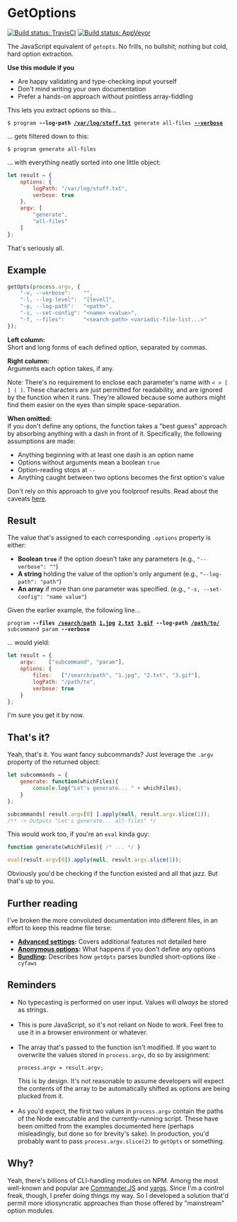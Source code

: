 GetOptions
==========

[![Build status: TravisCI](https://travis-ci.org/Alhadis/GetOptions.svg?branch=master)](https://travis-ci.org/Alhadis/GetOptions)
[![Build status: AppVeyor](https://ci.appveyor.com/api/projects/status/kcobm8bf144ja7oa?svg=true)](https://ci.appveyor.com/project/Alhadis/getoptions)


The JavaScript equivalent of `getopts`. No frills, no bullshit; nothing but cold, hard option extraction.

**Use this module if you**
* Are happy validating and type-checking input yourself
* Don't mind writing your own documentation
* Prefer a hands-on approach without pointless array-fiddling


This lets you extract options so this...

<pre><code>$ program <b>--log-path <ins>/var/log/stuff.txt</ins></b> generate all-files <b><ins>--verbose</ins></b></code></pre>


... gets filtered down to this:

<pre><code>$ program generate all-files</code></pre>


... with everything neatly sorted into one little object:
```js
let result = {
    options: {
        logPath: "/var/log/stuff.txt",
        verbose: true
    },
    argv: [
        "generate",
        "all-files"
    ]
};
```

That's seriously all.


Example
-------

```js
getOpts(process.argv, {
    "-v, --verbose":    "",
    "-l, --log-level":  "[level]",
    "-p, --log-path":   "<path>",
    "-s, --set-config": "<name> <value>",
    "-f, --files":      "<search-path> <variadic-file-list...>"
});
```

**Left column:**  
Short and long forms of each defined option, separated by commas.

**Right column:**  
Arguments each option takes, if any.

Note: There's no requirement to enclose each parameter's name with `< > [ ] ( )`. These characters are just permitted for readability, and are ignored by the function when it runs. They're allowed because some authors might find them easier on the eyes than simple space-separation.

**When omitted:**  
If you don't define any options, the function takes a "best guess" approach by absorbing anything with a dash in front of it. Specifically, the following assumptions are made:

* Anything beginning with at least one dash is an option name
* Options without arguments mean a boolean `true`
* Option-reading stops at `--`
* Anything caught between two options becomes the first option's value

Don't rely on this approach to give you foolproof results. Read about the caveats [here](docs/anonymous-options.md).


Result
------

The value that's assigned to each corresponding `.options` property is either:  
* **Boolean `true`** if the option doesn't take any parameters (e.g., `"--verbose": ""`)
* **A string** holding the value of the option's only argument (e.g., `"--log-path": "path"`)
* **An array** if more than one parameter was specified. (e.g., `"-s, --set-config": "name value"`)

Given the earlier example, the following line...

<pre><code>program <b>--files <ins>/search/path</ins> <ins>1.jpg</ins> <ins>2.txt</ins> <ins>3.gif</ins></b> <b>--log-path <ins>/path/to/</ins></b> subcommand param <b>--verbose</b></code></pre>

... would yield:
```js
let result = {
    argv:    ["subcommand", "param"],
    options: {
        files:   ["/search/path", "1.jpg", "2.txt", "3.gif"],
        logPath: "/path/to",
        verbose: true
    }
};
```

I'm sure you get it by now.

	

That's it?
----------

Yeah, that's it. You want fancy subcommands? Just leverage the `.argv` property of the returned object:
```js
let subcommands = {
    generate: function(whichFiles){
        console.log("Let's generate... " + whichFiles);
    }
};

subcommands[ result.argv[0] ].apply(null, result.argv.slice(1));
/** -> Outputs "Let's generate... all-files" */
```

This would work too, if you're an `eval` kinda guy:
```js
function generate(whichFiles){ /* ... */ }

eval(result.argv[0]).apply(null, result.argv.slice(1));
```
Obviously you'd be checking if the function existed and all that jazz. But that's up to you.


Further reading
---------------

I've broken the more convoluted documentation into different files, in an effort to keep this readme file terse:

* **[Advanced settings](docs/advanced-settings.md):** Covers additional features not detailed here
* **[Anonymous options](docs/anonymous-options.md):** What happens if you don't define any options
* **[Bundling](docs/bundling.md):** Describes how `getOpts` parses bundled short-options like `-cyfaws`



Reminders
---------
* No typecasting is performed on user input. Values will *always* be stored as strings.<br/><br/>
* This is pure JavaScript, so it's not reliant on Node to work. Feel free to use it in a browser environment or whatever.<br/><br/>
* The array that's passed to the function isn't modified. If you want to overwrite the values stored in `process.argv`, do so by assignment:
  <pre><code>process.argv = result.argv;</code></pre>
  This is by design. It's not reasonable to assume developers will expect the contents of the array to be automatically shifted as options are being plucked from it.<br/><br/>
* As you'd expect, the first two values in `process.argv` contain the paths of the Node executable and the currently-running script.
  These have been omitted from the examples documented here (perhaps misleadingly, but done so for brevity's sake).
  In production, you'd probably want to pass `process.argv.slice(2)` to `getOpts` or something.




Why?
----

Yeah, there's billions of CLI-handling modules on NPM. Among the most well-known and popular are [Commander.JS](https://github.com/tj/commander.js) and [yargs](https://www.npmjs.com/package/yargs). Since I'm a control freak, though, I prefer doing things my way. So I developed a solution that'd permit more idiosyncratic approaches than those offered by "mainstream" option modules.
